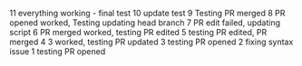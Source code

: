 11 everything working - final test
10 update test
9 Testing PR merged
8 PR opened worked, Testing updating head branch
7 PR edit failed, updating script
6 PR merged worked, testing PR edited
5 testing PR edited, PR merged
4 3 worked, testing PR updated
3 testing PR opened
2 fixing syntax issue
1 testing PR opened
